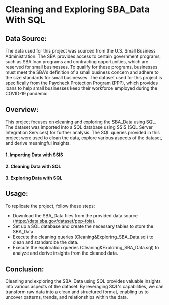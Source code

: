 # Cleaning and Exploring SBA_Data With SQL
## Data Source:
The data used for this project was sourced from the U.S. Small Business Administration. The SBA provides access to certain government programs, such as SBA loan programs and contracting opportunities, which are reserved for small businesses. To qualify for these programs, businesses must meet the SBA's definition of a small business concern and adhere to the size standards for small businesses. The dataset used for this project is specifically from the Paycheck Protection Program (PPP), which provides loans to help small businesses keep their workforce employed during the COVID-19 pandemic.

## Overview:
This project focuses on cleaning and exploring the SBA_Data using SQL. The dataset was imported into a SQL database using SSIS (SQL Server Integration Services) for further analysis. The SQL queries provided in this project were used to clean the data, explore various aspects of the dataset, and derive meaningful insights.

#### 1. Importing Data with SSIS
#### 2. Cleaning Data with SQL
#### 3. Exploring Data with SQL

## Usage:
To replicate the project, follow these steps:

- Download the SBA_Data files from the provided data source (https://data.sba.gov/dataset/ppp-foia).
- Set up a SQL database and create the necessary tables to store the SBA_Data.
- Execute the cleaning queries (Cleaning&Exploring_SBA_Data.sql) to clean and standardize the data.
- Execute the exploration queries (Cleaning&Exploring_SBA_Data.sql) to analyze and derive insights from the cleaned data.

## Conclusion:
Cleaning and exploring the SBA_Data using SQL provides valuable insights into various aspects of the dataset. By leveraging SQL's capabilities, we can transform raw data into a clean and structured format, enabling us to uncover patterns, trends, and relationships within the data. 
